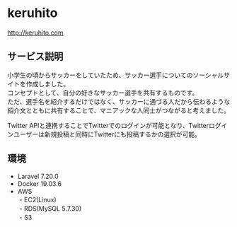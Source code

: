 # keruhito
http://keruhito.com

## サービス説明
小学生の頃からサッカーをしていたため、サッカー選手についてのソーシャルサイトを作成しました。  
コンセプトとして、自分の好きなサッカー選手を共有するものです。  
ただ、選手名を紹介するだけではなく、サッカーに通づる人だから伝わるような紹介文とともに共有することで、マニアックな人同士がつながると考えました。  

Twitter APIと連携することでTwitterでのログインが可能となり、Twitterログインユーザーは新規投稿と同時にTwitterにも投稿するかの選択が可能。  

## 環境
- Laravel 7.20.0
- Docker 19.03.6
- AWS  
 ・EC2(Linux)  
 ・RDS(MySQL 5.7.30)  
 ・S3  
